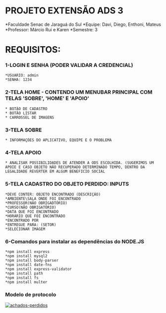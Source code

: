 # PROJETO EXTENSÃO ADS 3

*Faculdade Senac de Jaraguá do Sul
*Equipe: Davi, Diego, Enthoni, Mateus
*Professor: Márcio Rui e Karen
*Semestre: 3

# REQUISITOS:

### 1-LOGIN E SENHA (PODER VALIDAR A CREDENCIAL) 
	*USUARIO: admin
 	*SENHA: 1234
### 2-TELA HOME - CONTENDO UM MENUBAR PRINCIPAL COM TELAS 'SOBRE', 'HOME' E 'APOIO'
	* BOTÃO DE CADASTRO
	* BOTÃO LISTAR
 	* CARROSSEL DE IMAGENS
### 3-TELA SOBRE
	* INFORMAÇÕES DO APLICATIVO, EQUIPE E O PROBLEMA
### 4-TELA APOIO
	* ANALISAR POSSIBILIDADES DE ATENDER A ODS ESCOLHIDA. (SUGERIMOS UM APOIE E CASO OBJETO NÃO RECUPERADO DETERMINADO TEMPO, DENTRO DA LEGALIDADE REVERTER EM ALGUM BENEFICIO SOCIAL

### 5-TELA CADASTRO DO OBJETO PERDIDO: INPUTS
	*DEVE CONTER: OBJETO ENCONTRADO (DESCRIÇÃO)
	*AMBIENTE\SALA ONDE FOI ENCONTRADO
	*PROFESSOR(NÃO OBRIGADTÓRIO)
	*CURSO(NÃO OBRIGATÓRIO)
	*DATA QUE FOI ENCONTRADO
	*HORÁRIO QUE FOI ENCONTRADO
	*ENCONTRADO POR
	*ENTREGUE PARA: (SETOR)
 	*SELECIONAR IMAGEM

 ### 6-Comandos para instalar as dependências do NODE.JS
	*npm install express
	*npm install mysql2
	*npm install body-parser 
	*npm install date-fns
	*npm install express-validator
	*npm install path
	*npm install fs
	*npm install multer

 ### Modelo de protocolo
<a href="https://ibb.co/DMnm4WW"><img src="https://i.ibb.co/hdvrs99/achados-perdidos.jpg" alt="achados-perdidos" border="0" /></a>
